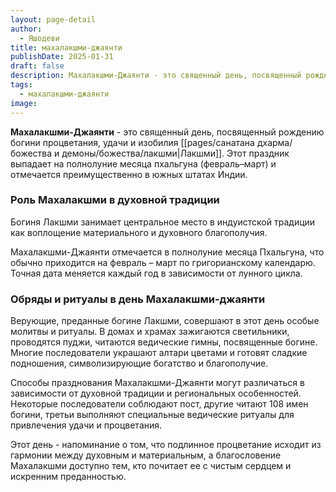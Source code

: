 ```yaml
---
layout: page-detail
author:
  - Яшодеви
title: махалакшми-джаянти
publishDate: 2025-01-31
draft: false
description: Махалакшми-Джаянти - это священный день, посвященный рождению богини процветания, удачи и изобилия Махалакшми. Этот праздник выпадает на полнолуние месяца Пхальгуна (февраль–март) и отмечается преимущественно в южных штатах Индии.
tags:
  - махалакшми-джаянти
image:
---
```

**Махалакшми-Джаянти** - это священный день, посвященный рождению богини процветания, удачи и изобилия [[pages/санатана дхарма/божества и демоны/божества/лакшми|Лакшми]]. Этот праздник выпадает на полнолуние месяца пхальгуна (февраль–март) и отмечается преимущественно в южных штатах Индии.

### Роль Махалакшми в духовной традиции  

Богиня Лакшми занимает центральное место в индуистской традиции как воплощение материального и духовного благополучия. 

Махалакшми-Джаянти отмечается в полнолуние месяца Пхальгуна, что обычно приходится на февраль – март по григорианскому календарю. Точная дата меняется каждый год в зависимости от лунного цикла.

### Обряды и ритуалы в день Махалакшми-джаянти  

Верующие, преданные богине Лакшми, совершают в этот день особые молитвы и ритуалы. В домах и храмах зажигаются светильники, проводятся пуджи, читаются ведические гимны, посвященные богине. Многие последователи украшают алтари цветами и готовят сладкие подношения, символизирующие богатство и благополучие.

Способы празднования Махалакшми-Джаянти могут различаться в зависимости от духовной традиции и региональных особенностей. Некоторые последователи соблюдают пост, другие читают 108 имен богини, третьи выполняют специальные ведические ритуалы для привлечения удачи и процветания.

Этот день - напоминание о том, что подлинное процветание исходит из гармонии между духовным и материальным, а благословение Махалакшми доступно тем, кто почитает ее с чистым сердцем и искренним преданностью.